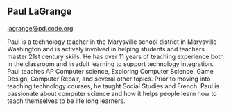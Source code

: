 ## Paul LaGrange

[lagrange@pd.code.org](mailto:lagrange@pd.code.org)

Paul is a technology teacher in the Marysville school district in Marysville Washington and is actively involved in helping students and teachers master 21st century skills. He has over 11 years of teaching experience both in the classroom and in adult learning to support technology integration. Paul teaches AP Computer science, Exploring Computer Science, Game Design, Computer Repair, and several other topics. Prior to moving into teaching technology courses, he taught Social Studies and French. 
Paul is passionate about computer science and how it helps people learn how to teach themselves to be life long learners. 